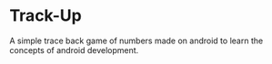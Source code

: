 # Track-Up

A simple trace back game of numbers made on android to learn the concepts of android development.
